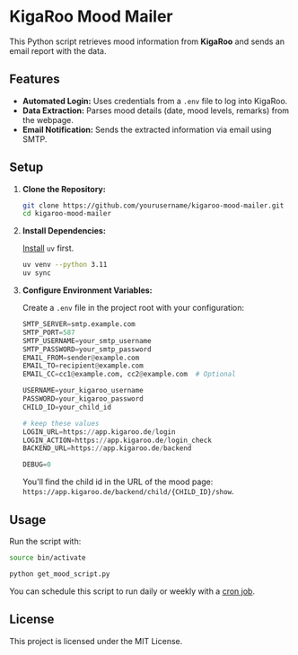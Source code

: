 # KigaRoo Mood Mailer

This Python script retrieves mood information from **KigaRoo** and sends an email report with the data.

## Features

- **Automated Login:** Uses credentials from a `.env` file to log into KigaRoo.
- **Data Extraction:** Parses mood details (date, mood levels, remarks) from the webpage.
- **Email Notification:** Sends the extracted information via email using SMTP.

## Setup

1. **Clone the Repository:**

   ```bash
   git clone https://github.com/yourusername/kigaroo-mood-mailer.git
   cd kigaroo-mood-mailer
   ```

2. **Install Dependencies:**

    [Install](https://docs.astral.sh/uv/getting-started/installation/) `uv` first.

   ```bash
   uv venv --python 3.11
   uv sync
   ```

3. **Configure Environment Variables:**

    Create a `.env` file in the project root with your configuration:

   ```python
   SMTP_SERVER=smtp.example.com
   SMTP_PORT=587
   SMTP_USERNAME=your_smtp_username
   SMTP_PASSWORD=your_smtp_password
   EMAIL_FROM=sender@example.com
   EMAIL_TO=recipient@example.com
   EMAIL_CC=cc1@example.com, cc2@example.com  # Optional

   USERNAME=your_kigaroo_username
   PASSWORD=your_kigaroo_password
   CHILD_ID=your_child_id

   # keep these values
   LOGIN_URL=https://app.kigaroo.de/login
   LOGIN_ACTION=https://app.kigaroo.de/login_check
   BACKEND_URL=https://app.kigaroo.de/backend

   DEBUG=0
   ```

   You'll find the child id in the URL of the mood page: `https://app.kigaroo.de/backend/child/{CHILD_ID}/show`.

## Usage

Run the script with:

```bash
source bin/activate

python get_mood_script.py
```

You can schedule this script to run daily or weekly with a [cron job](https://askubuntu.com/questions/2368/how-do-i-set-up-a-cron-job).

## License

This project is licensed under the MIT License.
